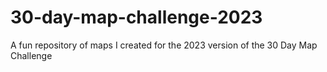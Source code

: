 # 30-day-map-challenge-2023
A fun repository of maps I created for the 2023 version of the 30 Day Map Challenge
